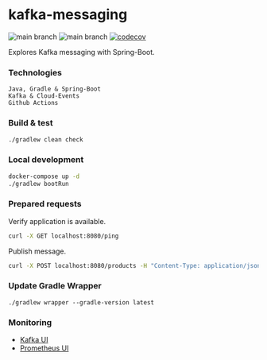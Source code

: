 # kafka-messaging

![main branch](https://github.com/OskarWestmeijer/kafka-messaging/actions/workflows/main-build-test-release.yml/badge.svg)
![main branch](https://github.com/OskarWestmeijer/kafka-messaging/actions/workflows/nightly-build.yml/badge.svg)
[![codecov](https://codecov.io/github/OskarWestmeijer/kafka-messaging/branch/main/graph/badge.svg?token=CA6XMRS0WS)](https://codecov.io/github/OskarWestmeijer/kafka-messaging)

Explores Kafka messaging with Spring-Boot.

### Technologies

```
Java, Gradle & Spring-Boot
Kafka & Cloud-Events
Github Actions
```

### Build & test

``` bash
./gradlew clean check
```

### Local development

``` bash
docker-compose up -d
./gradlew bootRun
```

### Prepared requests

Verify application is available.

``` bash
curl -X GET localhost:8080/ping
```

Publish message.

``` bash
curl -X POST localhost:8080/products -H "Content-Type: application/json" -d '{"id":1234,"name":"Effective Java"}'
```

### Update Gradle Wrapper

`./gradlew wrapper --gradle-version latest`

### Monitoring

- [Kafka UI](http://localhost:8081)
- [Prometheus UI](http://localhost:9090)

